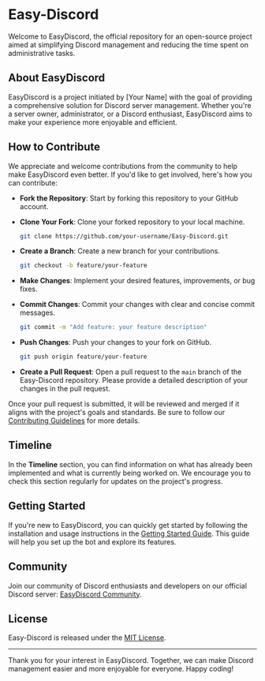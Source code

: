 # Easy-Discord

Welcome to EasyDiscord, the official repository for an open-source project aimed at simplifying Discord management and reducing the time spent on administrative tasks.

## About EasyDiscord

EasyDiscord is a project initiated by [Your Name] with the goal of providing a comprehensive solution for Discord server management. Whether you're a server owner, administrator, or a Discord enthusiast, EasyDiscord aims to make your experience more enjoyable and efficient.

## How to Contribute

We appreciate and welcome contributions from the community to help make EasyDiscord even better. If you'd like to get involved, here's how you can contribute:

- **Fork the Repository**: Start by forking this repository to your GitHub account.

- **Clone Your Fork**: Clone your forked repository to your local machine.

    ```bash
    git clone https://github.com/your-username/Easy-Discord.git
    ```

- **Create a Branch**: Create a new branch for your contributions.

    ```bash
    git checkout -b feature/your-feature
    ```

- **Make Changes**: Implement your desired features, improvements, or bug fixes.

- **Commit Changes**: Commit your changes with clear and concise commit messages.

    ```bash
    git commit -m "Add feature: your feature description"
    ```

- **Push Changes**: Push your changes to your fork on GitHub.

    ```bash
    git push origin feature/your-feature
    ```

- **Create a Pull Request**: Open a pull request to the `main` branch of the Easy-Discord repository. Please provide a detailed description of your changes in the pull request.

Once your pull request is submitted, it will be reviewed and merged if it aligns with the project's goals and standards. Be sure to follow our [Contributing Guidelines](CONTRIBUTING.md) for more details.

## Timeline

In the **Timeline** section, you can find information on what has already been implemented and what is currently being worked on. We encourage you to check this section regularly for updates on the project's progress.

## Getting Started

If you're new to EasyDiscord, you can quickly get started by following the installation and usage instructions in the [Getting Started Guide](docs/getting-started.md). This guide will help you set up the bot and explore its features.

## Community

Join our community of Discord enthusiasts and developers on our official Discord server: [EasyDiscord Community](https://discord.gg/easydiscord).

## License

Easy-Discord is released under the [MIT License](LICENSE).

---

Thank you for your interest in EasyDiscord. Together, we can make Discord management easier and more enjoyable for everyone. Happy coding!
